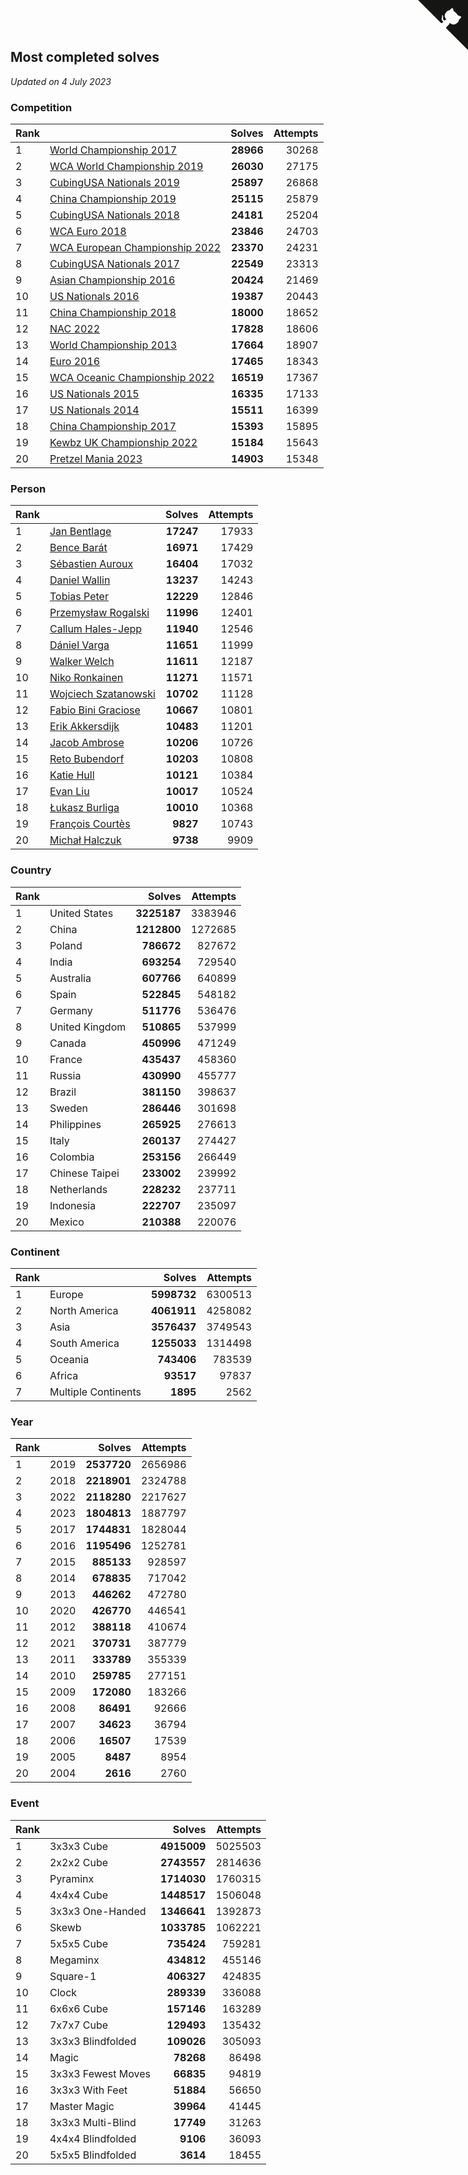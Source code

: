 ## Most completed solves

*Updated on  4 July 2023*


### Competition

| Rank |  | Solves | Attempts |
| :--- | :--- | ---: | ---: |
| 1 | [World Championship 2017](https://www.worldcubeassociation.org/competitions/WC2017) | **28966** | 30268 |
| 2 | [WCA World Championship 2019](https://www.worldcubeassociation.org/competitions/WC2019) | **26030** | 27175 |
| 3 | [CubingUSA Nationals 2019](https://www.worldcubeassociation.org/competitions/CubingUSANationals2019) | **25897** | 26868 |
| 4 | [China Championship 2019](https://www.worldcubeassociation.org/competitions/ChinaChampionship2019) | **25115** | 25879 |
| 5 | [CubingUSA Nationals 2018](https://www.worldcubeassociation.org/competitions/CubingUSANationals2018) | **24181** | 25204 |
| 6 | [WCA Euro 2018](https://www.worldcubeassociation.org/competitions/Euro2018) | **23846** | 24703 |
| 7 | [WCA European Championship 2022](https://www.worldcubeassociation.org/competitions/Euro2022) | **23370** | 24231 |
| 8 | [CubingUSA Nationals 2017](https://www.worldcubeassociation.org/competitions/CubingUSANationals2017) | **22549** | 23313 |
| 9 | [Asian Championship 2016](https://www.worldcubeassociation.org/competitions/AsianChampionship2016) | **20424** | 21469 |
| 10 | [US Nationals 2016](https://www.worldcubeassociation.org/competitions/USNationals2016) | **19387** | 20443 |
| 11 | [China Championship 2018](https://www.worldcubeassociation.org/competitions/ChinaChampionship2018) | **18000** | 18652 |
| 12 | [NAC 2022](https://www.worldcubeassociation.org/competitions/NAC2022) | **17828** | 18606 |
| 13 | [World Championship 2013](https://www.worldcubeassociation.org/competitions/WC2013) | **17664** | 18907 |
| 14 | [Euro 2016](https://www.worldcubeassociation.org/competitions/Euro2016) | **17465** | 18343 |
| 15 | [WCA Oceanic Championship 2022](https://www.worldcubeassociation.org/competitions/OC2022) | **16519** | 17367 |
| 16 | [US Nationals 2015](https://www.worldcubeassociation.org/competitions/USNationals2015) | **16335** | 17133 |
| 17 | [US Nationals 2014](https://www.worldcubeassociation.org/competitions/USNationals2014) | **15511** | 16399 |
| 18 | [China Championship 2017](https://www.worldcubeassociation.org/competitions/ChinaChampionship2017) | **15393** | 15895 |
| 19 | [Kewbz UK Championship 2022](https://www.worldcubeassociation.org/competitions/KewbzUKChampionship2022) | **15184** | 15643 |
| 20 | [Pretzel Mania 2023](https://www.worldcubeassociation.org/competitions/PretzelMania2023) | **14903** | 15348 |

### Person

| Rank |  | Solves | Attempts |
| :--- | :--- | ---: | ---: |
| 1 | [Jan Bentlage](https://www.worldcubeassociation.org/persons/2010BENT01) | **17247** | 17933 |
| 2 | [Bence Barát](https://www.worldcubeassociation.org/persons/2008BARA01) | **16971** | 17429 |
| 3 | [Sébastien Auroux](https://www.worldcubeassociation.org/persons/2008AURO01) | **16404** | 17032 |
| 4 | [Daniel Wallin](https://www.worldcubeassociation.org/persons/2013WALL03) | **13237** | 14243 |
| 5 | [Tobias Peter](https://www.worldcubeassociation.org/persons/2014PETE03) | **12229** | 12846 |
| 6 | [Przemysław Rogalski](https://www.worldcubeassociation.org/persons/2013ROGA02) | **11996** | 12401 |
| 7 | [Callum Hales-Jepp](https://www.worldcubeassociation.org/persons/2012HALE01) | **11940** | 12546 |
| 8 | [Dániel Varga](https://www.worldcubeassociation.org/persons/2008VARG01) | **11651** | 11999 |
| 9 | [Walker Welch](https://www.worldcubeassociation.org/persons/2011WELC01) | **11611** | 12187 |
| 10 | [Niko Ronkainen](https://www.worldcubeassociation.org/persons/2010RONK01) | **11271** | 11571 |
| 11 | [Wojciech Szatanowski](https://www.worldcubeassociation.org/persons/2011SZAT01) | **10702** | 11128 |
| 12 | [Fabio Bini Graciose](https://www.worldcubeassociation.org/persons/2010GRAC02) | **10667** | 10801 |
| 13 | [Erik Akkersdijk](https://www.worldcubeassociation.org/persons/2005AKKE01) | **10483** | 11201 |
| 14 | [Jacob Ambrose](https://www.worldcubeassociation.org/persons/2010AMBR01) | **10206** | 10726 |
| 15 | [Reto Bubendorf](https://www.worldcubeassociation.org/persons/2012BUBE01) | **10203** | 10808 |
| 16 | [Katie Hull](https://www.worldcubeassociation.org/persons/2010HULL01) | **10121** | 10384 |
| 17 | [Evan Liu](https://www.worldcubeassociation.org/persons/2009LIUE01) | **10017** | 10524 |
| 18 | [Łukasz Burliga](https://www.worldcubeassociation.org/persons/2013BURL01) | **10010** | 10368 |
| 19 | [François Courtès](https://www.worldcubeassociation.org/persons/2008COUR01) | **9827** | 10743 |
| 20 | [Michał Halczuk](https://www.worldcubeassociation.org/persons/2006HALC01) | **9738** | 9909 |

### Country

| Rank |  | Solves | Attempts |
| :--- | :--- | ---: | ---: |
| 1 | United States | **3225187** | 3383946 |
| 2 | China | **1212800** | 1272685 |
| 3 | Poland | **786672** | 827672 |
| 4 | India | **693254** | 729540 |
| 5 | Australia | **607766** | 640899 |
| 6 | Spain | **522845** | 548182 |
| 7 | Germany | **511776** | 536476 |
| 8 | United Kingdom | **510865** | 537999 |
| 9 | Canada | **450996** | 471249 |
| 10 | France | **435437** | 458360 |
| 11 | Russia | **430990** | 455777 |
| 12 | Brazil | **381150** | 398637 |
| 13 | Sweden | **286446** | 301698 |
| 14 | Philippines | **265925** | 276613 |
| 15 | Italy | **260137** | 274427 |
| 16 | Colombia | **253156** | 266449 |
| 17 | Chinese Taipei | **233002** | 239992 |
| 18 | Netherlands | **228232** | 237711 |
| 19 | Indonesia | **222707** | 235097 |
| 20 | Mexico | **210388** | 220076 |

### Continent

| Rank |  | Solves | Attempts |
| :--- | :--- | ---: | ---: |
| 1 | Europe | **5998732** | 6300513 |
| 2 | North America | **4061911** | 4258082 |
| 3 | Asia | **3576437** | 3749543 |
| 4 | South America | **1255033** | 1314498 |
| 5 | Oceania | **743406** | 783539 |
| 6 | Africa | **93517** | 97837 |
| 7 | Multiple Continents | **1895** | 2562 |

### Year

| Rank |  | Solves | Attempts |
| :--- | :--- | ---: | ---: |
| 1 | 2019 | **2537720** | 2656986 |
| 2 | 2018 | **2218901** | 2324788 |
| 3 | 2022 | **2118280** | 2217627 |
| 4 | 2023 | **1804813** | 1887797 |
| 5 | 2017 | **1744831** | 1828044 |
| 6 | 2016 | **1195496** | 1252781 |
| 7 | 2015 | **885133** | 928597 |
| 8 | 2014 | **678835** | 717042 |
| 9 | 2013 | **446262** | 472780 |
| 10 | 2020 | **426770** | 446541 |
| 11 | 2012 | **388118** | 410674 |
| 12 | 2021 | **370731** | 387779 |
| 13 | 2011 | **333789** | 355339 |
| 14 | 2010 | **259785** | 277151 |
| 15 | 2009 | **172080** | 183266 |
| 16 | 2008 | **86491** | 92666 |
| 17 | 2007 | **34623** | 36794 |
| 18 | 2006 | **16507** | 17539 |
| 19 | 2005 | **8487** | 8954 |
| 20 | 2004 | **2616** | 2760 |

### Event

| Rank |  | Solves | Attempts |
| :--- | :--- | ---: | ---: |
| 1 | 3x3x3 Cube | **4915009** | 5025503 |
| 2 | 2x2x2 Cube | **2743557** | 2814636 |
| 3 | Pyraminx | **1714030** | 1760315 |
| 4 | 4x4x4 Cube | **1448517** | 1506048 |
| 5 | 3x3x3 One-Handed | **1346641** | 1392873 |
| 6 | Skewb | **1033785** | 1062221 |
| 7 | 5x5x5 Cube | **735424** | 759281 |
| 8 | Megaminx | **434812** | 455146 |
| 9 | Square-1 | **406327** | 424835 |
| 10 | Clock | **289339** | 336088 |
| 11 | 6x6x6 Cube | **157146** | 163289 |
| 12 | 7x7x7 Cube | **129493** | 135432 |
| 13 | 3x3x3 Blindfolded | **109026** | 305093 |
| 14 | Magic | **78268** | 86498 |
| 15 | 3x3x3 Fewest Moves | **66835** | 94819 |
| 16 | 3x3x3 With Feet | **51884** | 56650 |
| 17 | Master Magic | **39964** | 41445 |
| 18 | 3x3x3 Multi-Blind | **17749** | 31263 |
| 19 | 4x4x4 Blindfolded | **9106** | 36093 |
| 20 | 5x5x5 Blindfolded | **3614** | 18455 |


<a href="https://github.com/JustinTimeCuber/wca_statistics" class="github-corner" aria-label="View source on Github"><svg width="80" height="80" viewBox="0 0 250 250" style="fill:#151513; color:#fff; position: absolute; top: 0; border: 0; right: 0;" aria-hidden="true"><path d="M0,0 L115,115 L130,115 L142,142 L250,250 L250,0 Z"></path><path d="M128.3,109.0 C113.8,99.7 119.0,89.6 119.0,89.6 C122.0,82.7 120.5,78.6 120.5,78.6 C119.2,72.0 123.4,76.3 123.4,76.3 C127.3,80.9 125.5,87.3 125.5,87.3 C122.9,97.6 130.6,101.9 134.4,103.2" fill="currentColor" style="transform-origin: 130px 106px;" class="octo-arm"></path><path d="M115.0,115.0 C114.9,115.1 118.7,116.5 119.8,115.4 L133.7,101.6 C136.9,99.2 139.9,98.4 142.2,98.6 C133.8,88.0 127.5,74.4 143.8,58.0 C148.5,53.4 154.0,51.2 159.7,51.0 C160.3,49.4 163.2,43.6 171.4,40.1 C171.4,40.1 176.1,42.5 178.8,56.2 C183.1,58.6 187.2,61.8 190.9,65.4 C194.5,69.0 197.7,73.2 200.1,77.6 C213.8,80.2 216.3,84.9 216.3,84.9 C212.7,93.1 206.9,96.0 205.4,96.6 C205.1,102.4 203.0,107.8 198.3,112.5 C181.9,128.9 168.3,122.5 157.7,114.1 C157.9,116.9 156.7,120.9 152.7,124.9 L141.0,136.5 C139.8,137.7 141.6,141.9 141.8,141.8 Z" fill="currentColor" class="octo-body"></path></svg></a><style>.github-corner:hover .octo-arm{animation:octocat-wave 560ms ease-in-out}@keyframes octocat-wave{0%,100%{transform:rotate(0)}20%,60%{transform:rotate(-25deg)}40%,80%{transform:rotate(10deg)}}@media (max-width:500px){.github-corner:hover .octo-arm{animation:none}.github-corner .octo-arm{animation:octocat-wave 560ms ease-in-out}}</style>
